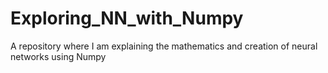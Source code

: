 # Exploring_NN_with_Numpy
A repository where I am explaining the mathematics and creation of neural networks using Numpy
